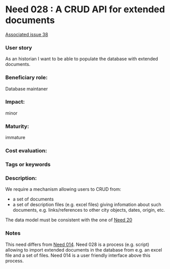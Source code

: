 # Need 028 : A CRUD API for extended documents

[Associated issue 38](https://github.com/MEPP-team/RICT/issues/38)

### User story

As an historian I want to be able to populate the database with extended documents.

### Beneficiary role: 
Database maintaner

### Impact: 
minor

### Maturity: 
immature

### Cost evaluation: 

### Tags or keywords

### Description:
We require a mechanism allowing users to CRUD from:
  * a set of documents
  * a set of description files (e.g. excel files) giving infomation about such documents, e.g. links/references to other city objects, dates, origin, etc.

The data model must be consistent with the one of [Need 20](Need020.md)

### Notes

This need differs from [Need 014](Need028.md). Need 028 is a process (e.g. script) allowing to import extended documents in the database from e.g. an excel file and a set of files. Need 014 is a user friendly interface above this process.
